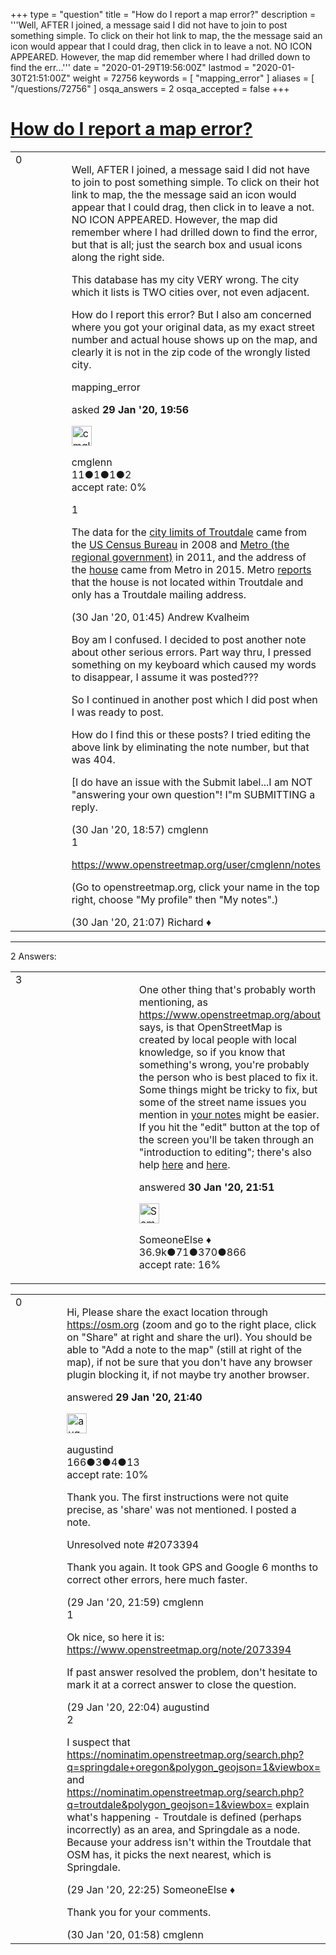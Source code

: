 +++
type = "question"
title = "How do I report a map error?"
description = '''Well, AFTER I joined, a message said I did not have to join to post something simple. To click on their hot link to map, the the message said an icon would appear that I could drag, then click in to leave a not. NO ICON APPEARED. However, the map did remember where I had drilled down to find the err...'''
date = "2020-01-29T19:56:00Z"
lastmod = "2020-01-30T21:51:00Z"
weight = 72756
keywords = [ "mapping_error" ]
aliases = [ "/questions/72756" ]
osqa_answers = 2
osqa_accepted = false
+++

<div class="headNormal">

# [How do I report a map error?](/questions/72756/how-do-i-report-a-map-error)

</div>

<div id="main-body">

<div id="askform">

<table id="question-table" style="width:100%;">
<colgroup>
<col style="width: 50%" />
<col style="width: 50%" />
</colgroup>
<tbody>
<tr>
<td style="width: 30px; vertical-align: top"><div class="vote-buttons">
<span id="post-72756-upvote" class="ajax-command post-vote up" rel="nofollow" title="I like this post (click again to cancel)"> </span>
<div id="post-72756-score" class="post-score" title="current number of votes">
0
</div>
<span id="post-72756-downvote" class="ajax-command post-vote down" rel="nofollow" title="I dont like this post (click again to cancel)"> </span> <span id="favorite-mark" class="ajax-command favorite-mark" rel="nofollow" title="mark/unmark this question as favorite (click again to cancel)"> </span>
<div id="favorite-count" class="favorite-count">
&#10;</div>
</div></td>
<td><div id="item-right">
<div class="question-body">
<p>Well, AFTER I joined, a message said I did not have to join to post something simple. To click on their hot link to map, the the message said an icon would appear that I could drag, then click in to leave a not. NO ICON APPEARED. However, the map did remember where I had drilled down to find the error, but that is all; just the search box and usual icons along the right side.</p>
<p>This database has my city VERY wrong. The city which it lists is TWO cities over, not even adjacent.</p>
<p>How do I report this error? But I also am concerned where you got your original data, as my exact street number and actual house shows up on the map, and clearly it is not in the zip code of the wrongly listed city.</p>
</div>
<div id="question-tags" class="tags-container tags">
<span class="post-tag tag-link-mapping_error" rel="tag" title="see questions tagged &#39;mapping_error&#39;">mapping_error</span>
</div>
<div id="question-controls" class="post-controls">
&#10;</div>
<div class="post-update-info-container">
<div class="post-update-info post-update-info-user">
<p>asked <strong>29 Jan '20, 19:56</strong></p>
<img src="https://secure.gravatar.com/avatar/0ea9d5d0e6faef1cdbd351727e5b6660?s=32&amp;d=identicon&amp;r=g" class="gravatar" width="32" height="32" alt="cmglenn&#39;s gravatar image" />
<p><span>cmglenn</span><br />
<span class="score" title="11 reputation points">11</span><span title="1 badges"><span class="badge1">●</span><span class="badgecount">1</span></span><span title="1 badges"><span class="silver">●</span><span class="badgecount">1</span></span><span title="2 badges"><span class="bronze">●</span><span class="badgecount">2</span></span><br />
<span class="accept_rate" title="Rate of the user&#39;s accepted answers">accept rate:</span> <span title="cmglenn has no accepted answers">0%</span></p>
</div>
</div>
<div id="comments-container-72756" class="comments-container">
<span id="72766"></span>
<div id="comment-72766" class="comment">
<div id="post-72766-score" class="comment-score">
1
</div>
<div class="comment-text">
<p>The data for the <a href="https://www.openstreetmap.org/relation/186715">city limits of Troutdale</a> came from the <a href="https://wiki.openstreetmap.org/wiki/TIGER">US Census Bureau</a> in 2008 and <a href="https://wiki.openstreetmap.org/wiki/RLIS">Metro (the regional government)</a> in 2011, and the address of the <a href="https://www.openstreetmap.org/way/371399449">house</a> came from Metro in 2015. Metro <a href="http://rlisdiscovery.oregonmetro.gov/?action=viewDetail&amp;layerID=656">reports</a> that the house is not located within Troutdale and only has a Troutdale mailing address.</p>
</div>
<div id="comment-72766-info" class="comment-info">
<span class="comment-age">(30 Jan '20, 01:45)</span> <span class="comment-user userinfo">Andrew Kvalheim</span>
</div>
</div>
<span id="72784"></span>
<div id="comment-72784" class="comment">
<div id="post-72784-score" class="comment-score">
&#10;</div>
<div class="comment-text">
<p>Boy am I confused. I decided to post another note about other serious errors. Part way thru, I pressed something on my keyboard which caused my words to disappear, I assume it was posted???</p>
<p>So I continued in another post which I did post when I was ready to post.</p>
<p>How do I find this or these posts? I tried editing the above link by eliminating the note number, but that was 404.</p>
<p>[I do have an issue with the Submit label...I am NOT "answering your own question"! I"m SUBMITTING a reply.</p>
</div>
<div id="comment-72784-info" class="comment-info">
<span class="comment-age">(30 Jan '20, 18:57)</span> <span class="comment-user userinfo">cmglenn</span>
</div>
</div>
<span id="72787"></span>
<div id="comment-72787" class="comment">
<div id="post-72787-score" class="comment-score">
1
</div>
<div class="comment-text">
<p><a href="https://www.openstreetmap.org/user/cmglenn/notes">https://www.openstreetmap.org/user/cmglenn/notes</a></p>
<p>(Go to openstreetmap.org, click your name in the top right, choose "My profile" then "My notes".)</p>
</div>
<div id="comment-72787-info" class="comment-info">
<span class="comment-age">(30 Jan '20, 21:07)</span> <span class="comment-user userinfo">Richard ♦</span>
</div>
</div>
</div>
<div id="comment-tools-72756" class="comment-tools">
&#10;</div>
<div class="clear">
&#10;</div>
<div id="comment-72756-form-container" class="comment-form-container">
&#10;</div>
<div class="clear">
&#10;</div>
</div></td>
</tr>
</tbody>
</table>

------------------------------------------------------------------------

<div class="tabBar">

<span id="sort-top"></span>

<div class="headQuestions">

2 Answers:

</div>

</div>

<span id="72788"></span>

<div id="answer-container-72788" class="answer">

<table style="width:100%;">
<colgroup>
<col style="width: 50%" />
<col style="width: 50%" />
</colgroup>
<tbody>
<tr>
<td style="width: 30px; vertical-align: top"><div class="vote-buttons">
<span id="post-72788-upvote" class="ajax-command post-vote up" rel="nofollow" title="I like this post (click again to cancel)"> </span>
<div id="post-72788-score" class="post-score" title="current number of votes">
3
</div>
<span id="post-72788-downvote" class="ajax-command post-vote down" rel="nofollow" title="I dont like this post (click again to cancel)"> </span>
</div></td>
<td><div class="item-right">
<div class="answer-body">
<p>One other thing that's probably worth mentioning, as <a href="https://www.openstreetmap.org/about">https://www.openstreetmap.org/about</a> says, is that OpenStreetMap is created by local people with local knowledge, so if you know that something's wrong, you're probably the person who is best placed to fix it. Some things might be tricky to fix, but some of the street name issues you mention in <a href="https://www.openstreetmap.org/user/cmglenn/notes">your notes</a> might be easier. If you hit the "edit" button at the top of the screen you'll be taken through an "introduction to editing"; there's also help <a href="https://www.openstreetmap.org/help">here</a> and <a href="https://wiki.openstreetmap.org/wiki/Beginners%27_guide">here</a>.</p>
</div>
<div class="answer-controls post-controls">
&#10;</div>
<div class="post-update-info-container">
<div class="post-update-info post-update-info-user">
<p>answered <strong>30 Jan '20, 21:51</strong></p>
<img src="https://secure.gravatar.com/avatar/0bf1aa22f7f5e045b0eb8beb79fe7907?s=32&amp;d=identicon&amp;r=g" class="gravatar" width="32" height="32" alt="SomeoneElse&#39;s gravatar image" />
<p><span>SomeoneElse ♦</span><br />
<span class="score" title="36866 reputation points"><span>36.9k</span></span><span title="71 badges"><span class="badge1">●</span><span class="badgecount">71</span></span><span title="370 badges"><span class="silver">●</span><span class="badgecount">370</span></span><span title="866 badges"><span class="bronze">●</span><span class="badgecount">866</span></span><br />
<span class="accept_rate" title="Rate of the user&#39;s accepted answers">accept rate:</span> <span title="SomeoneElse has 228 accepted answers">16%</span></p>
</div>
</div>
<div id="comments-container-72788" class="comments-container">
&#10;</div>
<div id="comment-tools-72788" class="comment-tools">
&#10;</div>
<div class="clear">
&#10;</div>
<div id="comment-72788-form-container" class="comment-form-container">
&#10;</div>
<div class="clear">
&#10;</div>
</div></td>
</tr>
</tbody>
</table>

</div>

<span id="72757"></span>

<div id="answer-container-72757" class="answer">

<table style="width:100%;">
<colgroup>
<col style="width: 50%" />
<col style="width: 50%" />
</colgroup>
<tbody>
<tr>
<td style="width: 30px; vertical-align: top"><div class="vote-buttons">
<span id="post-72757-upvote" class="ajax-command post-vote up" rel="nofollow" title="I like this post (click again to cancel)"> </span>
<div id="post-72757-score" class="post-score" title="current number of votes">
0
</div>
<span id="post-72757-downvote" class="ajax-command post-vote down" rel="nofollow" title="I dont like this post (click again to cancel)"> </span>
</div></td>
<td><div class="item-right">
<div class="answer-body">
<p>Hi, Please share the exact location through <a href="https://osm.org"></a><a href="https://osm.org">https://osm.org</a> (zoom and go to the right place, click on "Share" at right and share the url). You should be able to "Add a note to the map" (still at right of the map), if not be sure that you don't have any browser plugin blocking it, if not maybe try another browser.</p>
</div>
<div class="answer-controls post-controls">
&#10;</div>
<div class="post-update-info-container">
<div class="post-update-info post-update-info-user">
<p>answered <strong>29 Jan '20, 21:40</strong></p>
<img src="https://secure.gravatar.com/avatar/e8872726c57a506c351071fc1b7b3aa7?s=32&amp;d=identicon&amp;r=g" class="gravatar" width="32" height="32" alt="augustind&#39;s gravatar image" />
<p><span>augustind</span><br />
<span class="score" title="166 reputation points">166</span><span title="3 badges"><span class="badge1">●</span><span class="badgecount">3</span></span><span title="4 badges"><span class="silver">●</span><span class="badgecount">4</span></span><span title="13 badges"><span class="bronze">●</span><span class="badgecount">13</span></span><br />
<span class="accept_rate" title="Rate of the user&#39;s accepted answers">accept rate:</span> <span title="augustind has one accepted answer">10%</span></p>
</div>
</div>
<div id="comments-container-72757" class="comments-container">
<span id="72760"></span>
<div id="comment-72760" class="comment">
<div id="post-72760-score" class="comment-score">
&#10;</div>
<div class="comment-text">
<p>Thank you. The first instructions were not quite precise, as 'share' was not mentioned. I posted a note.</p>
<p>Unresolved note #2073394</p>
<p>Thank you again. It took GPS and Google 6 months to correct other errors, here much faster.</p>
</div>
<div id="comment-72760-info" class="comment-info">
<span class="comment-age">(29 Jan '20, 21:59)</span> <span class="comment-user userinfo">cmglenn</span>
</div>
</div>
<span id="72761"></span>
<div id="comment-72761" class="comment">
<div id="post-72761-score" class="comment-score">
1
</div>
<div class="comment-text">
<p>Ok nice, so here it is: <a href="https://www.openstreetmap.org/note/2073394">https://www.openstreetmap.org/note/2073394</a></p>
<p>If past answer resolved the problem, don't hesitate to mark it at a correct answer to close the question.</p>
</div>
<div id="comment-72761-info" class="comment-info">
<span class="comment-age">(29 Jan '20, 22:04)</span> <span class="comment-user userinfo">augustind</span>
</div>
</div>
<span id="72763"></span>
<div id="comment-72763" class="comment">
<div id="post-72763-score" class="comment-score">
2
</div>
<div class="comment-text">
<p>I suspect that <a href="https://nominatim.openstreetmap.org/search.php?q=springdale+oregon&amp;polygon_geojson=1&amp;viewbox=">https://nominatim.openstreetmap.org/search.php?q=springdale+oregon&amp;polygon_geojson=1&amp;viewbox=</a> and <a href="https://nominatim.openstreetmap.org/search.php?q=troutdale&amp;polygon_geojson=1&amp;viewbox=">https://nominatim.openstreetmap.org/search.php?q=troutdale&amp;polygon_geojson=1&amp;viewbox=</a> explain what's happening - Troutdale is defined (perhaps incorrectly) as an area, and Springdale as a node. Because your address isn't within the Troutdale that OSM has, it picks the next nearest, which is Springdale.</p>
</div>
<div id="comment-72763-info" class="comment-info">
<span class="comment-age">(29 Jan '20, 22:25)</span> <span class="comment-user userinfo">SomeoneElse ♦</span>
</div>
</div>
<span id="72767"></span>
<div id="comment-72767" class="comment">
<div id="post-72767-score" class="comment-score">
&#10;</div>
<div class="comment-text">
<p>Thank you for your comments.</p>
</div>
<div id="comment-72767-info" class="comment-info">
<span class="comment-age">(30 Jan '20, 01:58)</span> <span class="comment-user userinfo">cmglenn</span>
</div>
</div>
</div>
<div id="comment-tools-72757" class="comment-tools">
&#10;</div>
<div class="clear">
&#10;</div>
<div id="comment-72757-form-container" class="comment-form-container">
&#10;</div>
<div class="clear">
&#10;</div>
</div></td>
</tr>
</tbody>
</table>

</div>

<div class="paginator-container-left">

</div>

</div>

</div>

